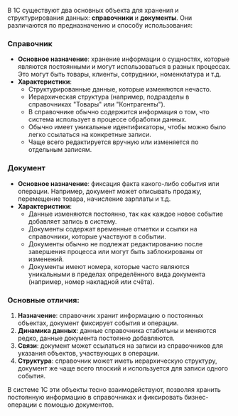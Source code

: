 В 1С существуют два основных объекта для хранения и структурирования данных: **справочники** и **документы**. Они различаются по предназначению и способу использования:

### Справочник
- **Основное назначение**: хранение информации о сущностях, которые являются постоянными и могут использоваться в разных процессах. Это могут быть товары, клиенты, сотрудники, номенклатура и т.д.
- **Характеристики**:
  - Структурированные данные, которые изменяются нечасто.
  - Иерархическая структура (например, подразделы в справочниках "Товары" или "Контрагенты").
  - В справочнике обычно содержится информация о том, что система использует в процессе обработки данных.
  - Обычно имеет уникальные идентификаторы, чтобы можно было легко ссылаться на конкретные записи.
  - Чаще всего редактируется вручную или изменяется по отдельным записям.

### Документ
- **Основное назначение**: фиксация факта какого-либо события или операции. Например, документ может описывать продажу, перемещение товара, начисление зарплаты и т.д.
- **Характеристики**:
  - Данные изменяются постоянно, так как каждое новое событие добавляет запись в систему.
  - Документы содержат временные отметки и ссылки на справочники, которые участвуют в событии.
  - Документы обычно не подлежат редактированию после завершения процесса или могут быть заблокированы от изменений.
  - Документы имеют номера, которые часто являются уникальными в пределах определённого вида документа (например, номер накладной или счёта).

### Основные отличия:
1. **Назначение**: справочник хранит информацию о постоянных объектах, документ фиксирует события и операции.
2. **Динамика данных**: данные справочника стабильны и меняются редко, данные документа постоянно добавляются.
3. **Связи**: документ может ссылаться на записи из справочников для указания объектов, участвующих в операции.
4. **Структура**: справочник может иметь иерархическую структуру, документ же чаще всего плоский и используется для записи одного события. 

В системе 1С эти объекты тесно взаимодействуют, позволяя хранить постоянную информацию в справочниках и фиксировать бизнес-операции с помощью документов.
